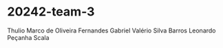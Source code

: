 # 20242-team-3

Thulio Marco de Oliveira Fernandes
Gabriel Valério Silva Barros 
Leonardo Peçanha Scala 
